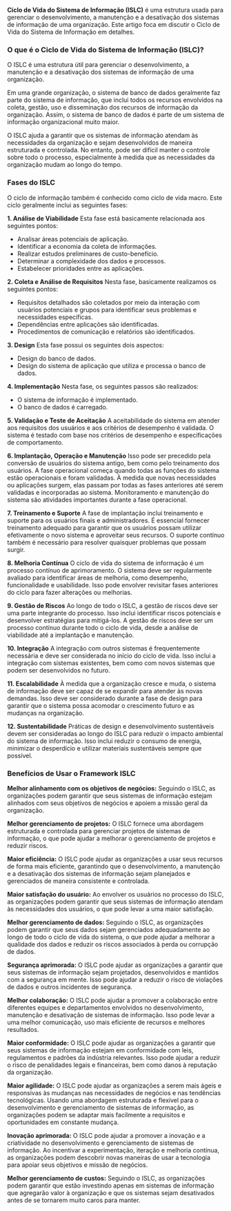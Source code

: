 **Ciclo de Vida do Sistema de Informação (ISLC)** é uma estrutura usada para gerenciar o desenvolvimento, a manutenção e a desativação dos sistemas de informação de uma organização. Este artigo foca em discutir o Ciclo de Vida do Sistema de Informação em detalhes.


### **O que é o Ciclo de Vida do Sistema de Informação (ISLC)?**

O ISLC é uma estrutura útil para gerenciar o desenvolvimento, a manutenção e a desativação dos sistemas de informação de uma organização.

Em uma grande organização, o sistema de banco de dados geralmente faz parte do sistema de informação, que inclui todos os recursos envolvidos na coleta, gestão, uso e disseminação dos recursos de informação da organização. Assim, o sistema de banco de dados é parte de um sistema de informação organizacional muito maior.

O ISLC ajuda a garantir que os sistemas de informação atendam às necessidades da organização e sejam desenvolvidos de maneira estruturada e controlada. No entanto, pode ser difícil manter o controle sobre todo o processo, especialmente à medida que as necessidades da organização mudam ao longo do tempo.

### **Fases do ISLC** 
O ciclo de informação também é conhecido como ciclo de vida macro. Este ciclo geralmente inclui as seguintes fases:

**1. Análise de Viabilidade** 
Esta fase está basicamente relacionada aos seguintes pontos:
- Analisar áreas potenciais de aplicação.
- Identificar a economia da coleta de informações.
- Realizar estudos preliminares de custo-benefício.
- Determinar a complexidade dos dados e processos.
- Estabelecer prioridades entre as aplicações.

**2. Coleta e Análise de Requisitos** 
Nesta fase, basicamente realizamos os seguintes pontos:
- Requisitos detalhados são coletados por meio da interação com usuários potenciais e grupos para identificar seus problemas e necessidades específicas.
- Dependências entre aplicações são identificadas.
- Procedimentos de comunicação e relatórios são identificados.

**3. Design** 
Esta fase possui os seguintes dois aspectos:
- Design do banco de dados.
- Design do sistema de aplicação que utiliza e processa o banco de dados.

**4. Implementação** 
Nesta fase, os seguintes passos são realizados:
- O sistema de informação é implementado.
- O banco de dados é carregado.

**5. Validação e Teste de Aceitação** 
A aceitabilidade do sistema em atender aos requisitos dos usuários e aos critérios de desempenho é validada. O sistema é testado com base nos critérios de desempenho e especificações de comportamento.

**6. Implantação, Operação e Manutenção** 
Isso pode ser precedido pela conversão de usuários do sistema antigo, bem como pelo treinamento dos usuários. A fase operacional começa quando todas as funções do sistema estão operacionais e foram validadas. À medida que novas necessidades ou aplicações surgem, elas passam por todas as fases anteriores até serem validadas e incorporadas ao sistema. Monitoramento e manutenção do sistema são atividades importantes durante a fase operacional.

**7. Treinamento e Suporte** 
A fase de implantação inclui treinamento e suporte para os usuários finais e administradores. É essencial fornecer treinamento adequado para garantir que os usuários possam utilizar efetivamente o novo sistema e aproveitar seus recursos. O suporte contínuo também é necessário para resolver quaisquer problemas que possam surgir.

**8. Melhoria Contínua** 
O ciclo de vida do sistema de informação é um processo contínuo de aprimoramento. O sistema deve ser regularmente avaliado para identificar áreas de melhoria, como desempenho, funcionalidade e usabilidade. Isso pode envolver revisitar fases anteriores do ciclo para fazer alterações ou melhorias.

**9. Gestão de Riscos** 
Ao longo de todo o ISLC, a gestão de riscos deve ser uma parte integrante do processo. Isso inclui identificar riscos potenciais e desenvolver estratégias para mitigá-los. A gestão de riscos deve ser um processo contínuo durante todo o ciclo de vida, desde a análise de viabilidade até a implantação e manutenção.

**10. Integração** 
A integração com outros sistemas é frequentemente necessária e deve ser considerada no início do ciclo de vida. Isso inclui a integração com sistemas existentes, bem como com novos sistemas que podem ser desenvolvidos no futuro.

**11. Escalabilidade** 
À medida que a organização cresce e muda, o sistema de informação deve ser capaz de se expandir para atender às novas demandas. Isso deve ser considerado durante a fase de design para garantir que o sistema possa acomodar o crescimento futuro e as mudanças na organização.

**12. Sustentabilidade** 
Práticas de design e desenvolvimento sustentáveis devem ser consideradas ao longo do ISLC para reduzir o impacto ambiental do sistema de informação. Isso inclui reduzir o consumo de energia, minimizar o desperdício e utilizar materiais sustentáveis sempre que possível.

### **Benefícios de Usar o Framework ISLC**

**Melhor alinhamento com os objetivos de negócios:** Seguindo o ISLC, as organizações podem garantir que seus sistemas de informação estejam alinhados com seus objetivos de negócios e apoiem a missão geral da organização.

**Melhor gerenciamento de projetos:** O ISLC fornece uma abordagem estruturada e controlada para gerenciar projetos de sistemas de informação, o que pode ajudar a melhorar o gerenciamento de projetos e reduzir riscos.

**Maior eficiência:** O ISLC pode ajudar as organizações a usar seus recursos de forma mais eficiente, garantindo que o desenvolvimento, a manutenção e a desativação dos sistemas de informação sejam planejados e gerenciados de maneira consistente e controlada.

**Maior satisfação do usuário:** Ao envolver os usuários no processo do ISLC, as organizações podem garantir que seus sistemas de informação atendam às necessidades dos usuários, o que pode levar a uma maior satisfação.

**Melhor gerenciamento de dados:** Seguindo o ISLC, as organizações podem garantir que seus dados sejam gerenciados adequadamente ao longo de todo o ciclo de vida do sistema, o que pode ajudar a melhorar a qualidade dos dados e reduzir os riscos associados à perda ou corrupção de dados.

**Segurança aprimorada:** O ISLC pode ajudar as organizações a garantir que seus sistemas de informação sejam projetados, desenvolvidos e mantidos com a segurança em mente. Isso pode ajudar a reduzir o risco de violações de dados e outros incidentes de segurança.

**Melhor colaboração:** O ISLC pode ajudar a promover a colaboração entre diferentes equipes e departamentos envolvidos no desenvolvimento, manutenção e desativação de sistemas de informação. Isso pode levar a uma melhor comunicação, uso mais eficiente de recursos e melhores resultados.

**Maior conformidade:** O ISLC pode ajudar as organizações a garantir que seus sistemas de informação estejam em conformidade com leis, regulamentos e padrões da indústria relevantes. Isso pode ajudar a reduzir o risco de penalidades legais e financeiras, bem como danos à reputação da organização.

**Maior agilidade:** O ISLC pode ajudar as organizações a serem mais ágeis e responsivas às mudanças nas necessidades de negócios e nas tendências tecnológicas. Usando uma abordagem estruturada e flexível para o desenvolvimento e gerenciamento de sistemas de informação, as organizações podem se adaptar mais facilmente a requisitos e oportunidades em constante mudança.

**Inovação aprimorada:** O ISLC pode ajudar a promover a inovação e a criatividade no desenvolvimento e gerenciamento de sistemas de informação. Ao incentivar a experimentação, iteração e melhoria contínua, as organizações podem descobrir novas maneiras de usar a tecnologia para apoiar seus objetivos e missão de negócios.

**Melhor gerenciamento de custos:** Seguindo o ISLC, as organizações podem garantir que estão investindo apenas em sistemas de informação que agregarão valor à organização e que os sistemas sejam desativados antes de se tornarem muito caros para manter.


